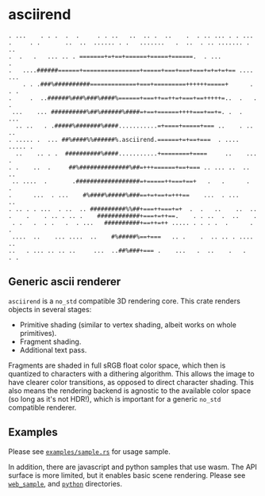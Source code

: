 # asciirend

```text
. ...    . . .  .  .     . . ..   ..  .. .  ..    .  . .. ... . . ...
.     . .       ..  ..  ...... . .   .......   .  ..  . .. ....... . ..
.  .   .   ... .. . =======+=+==+======+=====+======.  . ...            .
.   ....######======+================+=====+===+===+===+=+=+=+== .... ...
    . . .###%##########=============+===+=========++++++=====+      . . .
.     .  ..######%###%###%####%======+===++==++=+===+==+++++=..  .   . .
 ...    ... ##########%##%######%####=+==+======++++===+==+=. .  .  ...
  .. ..   . .#####%#######%####...........=+====+=====+=== ..    . .. ..
. ..... .  ... ##%####%%######%.asciirend.======+=+==+===  . .... ..... .
  ..    .. . .  ##########%####...........+========+====     ..    ...  .
. .    ..  .     ##%##############%##=+++======+==+=== .. ... ..  .. ..
 .. ....  .       .##################=+=====++===+==+   .   .      .  .
.      ...  . ...    #%####%#####%###==+=+==+=+++==    ...  . ...      ..
. .. . . ...  . ..  .. ##########%%##+===++===+=+  .  .   ..    ..  ..
.    .    . .. . .. .    ############+===+=++==.    . . ..  .  ..    .
 . .   .  . .   .  . ...   ##########+==++=++ ..... . . . .  .      .   .
 ....  ..    ... ....  ..    #%#####%==+===   .. .    .  .. .. . ....  ..
..   . ... .. .. ..     ...  ..##%###+=== .    ...   .  ..    .   .   . .
```

## Generic ascii renderer

`asciirend` is a `no_std` compatible 3D rendering core. This crate renders objects in several
stages:

- Primitive shading (similar to vertex shading, albeit works on whole primitives).
- Fragment shading.
- Additional text pass.

Fragments are shaded in full sRGB float color space, which then is quantized to characters with a
dithering algorithm. This allows the image to have clearer color transitions, as opposed to direct
character shading. This also means the rendering backend is agnostic to the available color space
(so long as it's not HDR!), which is important for a generic `no_std` compatible renderer.

## Examples

Please see [`examples/sample.rs`](examples/sample.rs) for usage sample.

In addition, there are javascript and python samples that use wasm. The API surface is more
limited, but it enables basic scene rendering. Please see [`web_sample`](web_sample/), and
[`python`](python/) directories.
